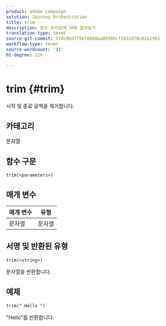 ```yaml
---
product: adobe campaign
solution: Journey Orchestration
title: trim
description: 함수 트리밍에 대해 알아보기
translation-type: tm+mt
source-git-commit: 57dc86d775bf8860aa09300cf2432d70c62a2993
workflow-type: tm+mt
source-wordcount: '31'
ht-degree: 12%

---
```



# trim {#trim}

시작 및 종료 공백을 제거합니다.

## 카테고리

문자열

## 함수 구문

`trim(<parameters>)`

## 매개 변수

| 매개 변수 | 유형 |
|-----------|------------------|
| 문자열 | 문자열 |

## 서명 및 반환된 유형

`trim(<string>)`

문자열을 반환합니다.

## 예제

`trim(" Hello ")`

&quot;Hello&quot;를 반환합니다.
